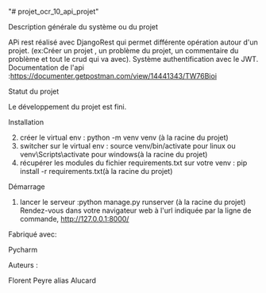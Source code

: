 "# projet_ocr_10_api_projet" 

Description générale du système ou du projet

APi rest réalisé avec DjangoRest qui permet différente opération autour d'un projet.
(ex:Créer un projet , un problème du projet, un commentaire du problème et tout le crud qui va avec).
Système authentification avec le JWT.
Documentation de l'api :https://documenter.getpostman.com/view/14441343/TW76Bioi

Statut du projet

Le développement du projet est fini.

Installation

2. créer le virtual env : python -m venv venv (à la racine du projet)
3. switcher sur le virtual env : source venv/bin/activate pour linux ou venv\Scripts\activate pour windows(à la racine du projet)
4. récupérer les modules du fichier requirements.txt sur votre venv : pip install -r requirements.txt(à la racine du projet)

Démarrage

1. lancer le serveur :python manage.py runserver (à la racine du projet)
Rendez-vous dans votre navigateur web à l'url indiquée par la ligne de commande, http://127.0.0.1:8000/

Fabriqué avec:

Pycharm

Auteurs :

Florent Peyre alias Alucard